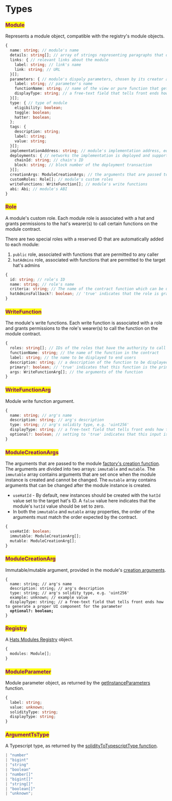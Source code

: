 # Types

### <mark style="color:purple;">Module</mark>

Represents a module object, compatible with the registry's module objects.

```typescript
{
  name: string; // module's name
  details: string[]; // array of strings representing paragraphs that describe the module to end users.
  links: { // relevant links about the module
    label: string; // link's name
    link: string; // URL
  }[];
  parameters: { // module's dispaly parameters, chosen by its creator as relevant for dispaly to end users
    label: string; // parameter's name
    functionName: string; // name of the view or pure function that gets the parameter value
    displayType: string; // a free-text field that tells front ends how to generate a proper UI component for the parameter
  }[];
  type: { // type of module
    eligibility: boolean;
    toggle: boolean;
    hatter: boolean;
  };
  tags: {
    description: string;
    label: string;
    value: string;
  }[];
  implementationAddress: string; // module's implementation address, equal in every network
  deployments: { // networks the implementation is deployed and supported
    chainId: string; // chain's ID
    block: string; // block number of the deployment transaction
  }[];
  creationArgs: ModuleCreationArgs; // the arguments that are passed to the module factory's creation function
  customRoles: Role[]; // module's custom roles
  writeFunctions: WriteFunction[]; // module's write functions
  abi: Abi; // module's ABI
}
```

### <mark style="color:purple;">Role</mark>

A module's custom role. Each module role is associated with a hat and grants permissions to the hat's wearer(s) to call certain functions on the module contract.

There are two special roles with a reserved ID that are automatically added to each module:

1. `public` role, associated with functions that are permitted to any caller
2. `hatAdmins` role, associated with functions that are permitted to the target hat's admins

```typescript
{
  id: string; // role's ID
  name: string; // role's name
  criteria: string; // The name of the contract function which can be used to retrieve the role's hat
  hatAdminsFallback?: boolean; // 'true' indicates that the role is granted to the target hat's admin(s) if/when the role's criteria function returns zero.
}
```

### <mark style="color:purple;">WriteFunction</mark>

The module's write functions. Each write function is associated with a role and grants permissions to the role's wearer(s) to call the function on the module contract.

```typescript
{
  roles: string[]; // IDs of the roles that have the authority to call the function
  functionName: string; // the name of the function in the contract
  label: string; // the name to be displayed to end users
  description: string; // a description of the function to be displayed to end users
  primary?: boolean; // 'true' indicates that this function is the primary function of the roles it is associated with. Front ends can use this information to display the function more prominently for each role
  args: WriteFunctionArg[]; // the arguments of the function
}
```

### <mark style="color:purple;">WriteFunctionArg</mark>

Module write function argument.

```typescript
{
  name: string; // arg's name 
  description: string; // arg's description
  type: string; // arg's solidity type, e.g. 'uint256'
  displayType: string; // a free-text field that tells front ends how to generate a proper UI component for the parameter
  optional?: boolean; // setting to 'true' indicates that this input is optional
}
```

### <mark style="color:purple;">ModuleCreationArgs</mark>

The arguments that are passed to the module [factory's creation function](create-new-instance-s.md#createnewinstance). The arguments are divided into two arrays: `immutable` and `mutable`. The `immutable` array contains arguments that are set once when the module instance is created and cannot be changed. The `mutable` array contains arguments that can be changed after the module instance is created.

* `useHatId` - By default, new instances should be created with the `hatId` value set to the target hat's ID.  A `false` value here indicates that the module's `hatId` value should be set to zero.
* In both the `immutable` and `mutable` array properties, the order of the arguments must match the order expected by the contract.

```typescript
{
  useHatId: boolean; 
  immutable: ModuleCreationArg[];
  mutable: ModuleCreationArg[];
}
```

### <mark style="color:purple;">ModuleCreationArg</mark>

Immutable/mutable argument, provided in the module's [creation arguments](types.md#modulecreationargs).

<pre class="language-typescript"><code class="lang-typescript">{
  name: string; // arg's name
  description: string; // arg's description
  type: string; // arg's solidity type, e.g. 'uint256'
  example: unknown; // example value 
  displayType: string; // a free-text field that tells front ends how to generate a proper UI component for the parameter
<strong>  optional?: boolean;
</strong>}
</code></pre>

### <mark style="color:purple;">Registry</mark>

A [Hats Modules Registry](../building-hats-modules/modules-registry.md) object.

```typescript
{
  modules: Module[];
}
```

### <mark style="color:purple;">ModuleParameter</mark>

Module parameter object, as returned by the [getInstanceParameters](interact-with-instances.md#getinstanceparameters) function.

```typescript
{
  label: string;
  value: unknown;
  solidityType: string;
  displayType: string;
}
```

### <mark style="color:purple;">ArgumentTsType</mark>

A Typescript type, as returned by the [solidityToTypescriptType function](utilities.md#soliditytotypescripttype).

```typescript
| "number"
| "bigint"
| "string"
| "boolean"
| "number[]"
| "bigint[]"
| "string[]"
| "boolean[]"
| "unknown";
```
